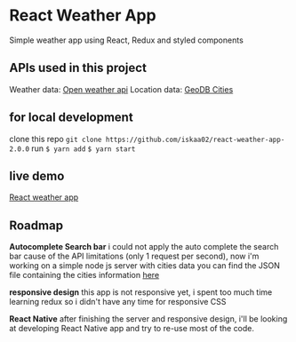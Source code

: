 
# React Weather App
Simple weather app using React, Redux and styled components

## APIs used in this project
Weather data: [Open weather api](openweathermap.org/api)
Location data: [GeoDB Cities](rapidapi.com/wirefreethought/api/geodb-cities)
## for local development 
clone this repo `git clone https://github.com/iskaa02/react-weather-app-2.0.0`
run 
`$ yarn add` 
`$ yarn start` 
## live demo
[React weather app]( )
##  Roadmap

**Autocomplete Search bar**
i could not apply the auto complete the search bar cause of the API limitations (only 1 request per second), now i'm working on a simple node js server with cities data
you can find the JSON file containing the cities information [here](http://bulk.openweathermap.org/sample/city.list.json.gz) 

**responsive design** 
this app is not responsive yet, i spent too much time learning redux so i didn't have any time for responsive CSS

 **React Native**
 after finishing the server and responsive design, i'll be looking at developing React Native app and try to re-use most of the code.
